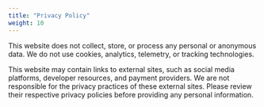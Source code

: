 ```yaml
---
title: "Privacy Policy"
weight: 10
---
```


This website does not collect, store, or process any personal or anonymous data. We do not use cookies, analytics, telemetry, or tracking technologies.

This website may contain links to external sites, such as social media platforms, developer resources, and payment providers. We are not responsible for the privacy practices of these external sites. Please review their respective privacy policies before providing any personal information.